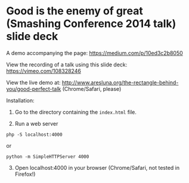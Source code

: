 Good is the enemy of great (Smashing Conference 2014 talk) slide deck
========================

A demo accompanying the page: https://medium.com/p/10ed3c2b8050

View the recording of a talk using this slide deck: https://vimeo.com/108328246

View the live demo at: http://www.aresluna.org/the-rectangle-behind-you/good-perfect-talk (Chrome/Safari, please)

Installation:

1. Go to the directory containing the ```index.html``` file.

2. Run a web server 
  ```
  php -S localhost:4000
  ```
  or
  ```
  python -m SimpleHTTPServer 4000
  ```

3. Open localhost:4000 in your browser (Chrome/Safari, not tested in Firefox!)
